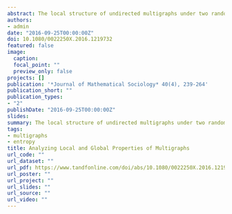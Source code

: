 ```yaml
---
abstract: The local structure of undirected multigraphs under two random multigraph models is analyzed and compared. The first model generates multigraphs by randomly coupling pairs of stubs according to a fixed degree sequence so that edge assignments to vertex pair sites are dependent. The second model is a simplification that ignores the dependency between the edge assignments. It is investigated when this ignorance is justified so that the simplified model can be used as an approximation, thus facilitating the structural analysis of network data with multiple relations and loops. The comparison is based on the local properties of multigraphs given by marginal distribution of edge multiplicities and some local properties that are aggregations of global properties.
authors:
- admin
date: "2016-09-25T00:00:00Z"
doi: 10.1080/0022250X.2016.1219732
featured: false
image:
  caption: 
  focal_point: ""
  preview_only: false
projects: []
publication: '*Journal of Mathematical Sociology* 40(4), 239-264'
publication_short: ""
publication_types:
- "2"
publishDate: "2016-09-25T00:00:00Z"
slides: 
summary: The local structure of undirected multigraphs under two random multigraph models is analyzed and compared.
tags:
- multigraphs
- entropy
title: Analyzing Local and Global Properties of Multigraphs
url_code: ""
url_dataset: ""
url_pdf: https://www.tandfonline.com/doi/abs/10.1080/0022250X.2016.1219732?journalCode=gmas20
url_poster: ""
url_project: ""
url_slides: ""
url_source: ""
url_video: ""
---
```



